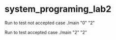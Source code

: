 # system_programing_lab2

Run to test not accepted case
./main "0" "2"

Run to test accepted case
./main "2" "2"
